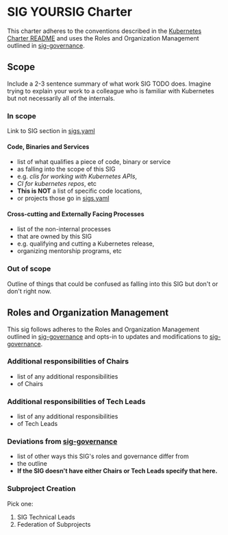 # SIG YOURSIG Charter

This charter adheres to the conventions described in the [Kubernetes Charter README] and uses
the Roles and Organization Management outlined in [sig-governance].

## Scope

Include a 2-3 sentence summary of what work SIG TODO does. Imagine trying to
explain your work to a colleague who is familiar with Kubernetes but not
necessarily all of the internals.

### In scope

Link to SIG section in [sigs.yaml]

#### Code, Binaries and Services

- list of what qualifies a piece of code, binary or service
- as falling into the scope of this SIG
- e.g. *clis for working with Kubernetes APIs*, 
- *CI for kubernetes repos*, etc
- **This is NOT** a list of specific code locations,
- or projects those go in [sigs.yaml]

#### Cross-cutting and Externally Facing Processes

- list of the non-internal processes
- that are owned by this SIG
- e.g. qualifying and cutting a Kubernetes release,
- organizing mentorship programs, etc

### Out of scope

Outline of things that could be confused as falling into this SIG but don't or don't right now.

## Roles and Organization Management

This sig follows adheres to the Roles and Organization Management outlined in [sig-governance]
and opts-in to updates and modifications to [sig-governance].

### Additional responsibilities of Chairs

- list of any additional responsibilities
- of Chairs

### Additional responsibilities of Tech Leads

- list of any additional responsibilities
- of Tech Leads

### Deviations from [sig-governance]

- list of other ways this SIG's roles and governance differ from
- the outline
- **If the SIG doesn't have either Chairs or Tech Leads specify that here.**

### Subproject Creation

Pick one:

1. SIG Technical Leads
2. Federation of Subprojects

[sig-governance]: sig-governance.md
[sigs.yaml]: https://github.com/kubernetes/community/blob/master/sigs.yaml#L1454
[Kubernetes Charter README]: https://github.com/kubernetes/community/blob/master/committee-steering/governance/README.md
